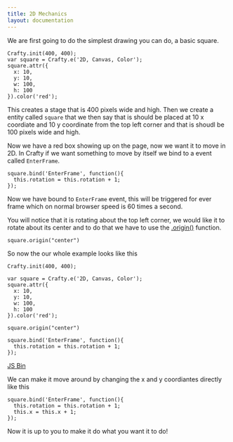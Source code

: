 ```yaml
---
title: 2D Mechanics
layout: documentation
---
```


We are first going to do the simplest drawing you can do, a basic square.

```
Crafty.init(400, 400);
var square = Crafty.e('2D, Canvas, Color');
square.attr({
  x: 10,
  y: 10,
  w: 100,
  h: 100
}).color('red');
```

This creates a stage that is 400 pixels wide and high. Then we create a entity called `square` that we then say that is should be placed at 10 x coordiate and 10 y coordinate from the top left corner and that is shoudl be 100 pixels wide and high.

Now we have a red box showing up on the page, now we want it to move in 2D. In Crafty if we want something to move by itself we bind to a event called `EnterFrame`.

```
square.bind('EnterFrame', function(){
  this.rotation = this.rotation + 1;
});
```

Now we have bound to `EnterFrame` event, this will be triggered for ever frame which on normal browser speed is 60 times a second.

You will notice that it is rotating about the top left corner, we would like it to rotate about its center and to do that we have to use the [.origin()](http://craftyjs.com/api/2D.html#-origin) function.

```
square.origin("center")
```

So now the our whole example looks like this
```
Crafty.init(400, 400);

var square = Crafty.e('2D, Canvas, Color');
square.attr({
  x: 10,
  y: 10,
  w: 100,
  h: 100
}).color('red');

square.origin("center")

square.bind('EnterFrame', function(){
  this.rotation = this.rotation + 1;
});
```

<a class="jsbin-embed" href="http://jsbin.com/rakituvoso/1/embed?html,js,output">JS Bin</a><script src="http://static.jsbin.com/js/embed.js"></script>

We can make it move around by changing the x and y coordiantes directly like this
```
square.bind('EnterFrame', function(){
  this.rotation = this.rotation + 1;
  this.x = this.x + 1;
});
```

Now it is up to you to make it do what you want it to do!
